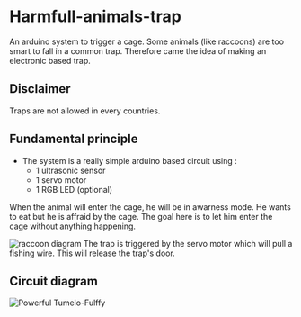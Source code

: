 # Harmfull-animals-trap
An arduino system to trigger a cage. Some animals (like raccoons) are too smart to fall in a common trap. Therefore came the idea of making an electronic based trap.
## Disclaimer
Traps are not allowed in every countries.
## Fundamental principle
* The system is a really simple arduino based circuit using : 
  + 1 ultrasonic sensor
  + 1 servo motor
  + 1 RGB LED (optional)

When the animal will enter the cage, he will be in awarness mode. He wants to eat but he is affraid by the cage. The goal here is to let him enter the cage without anything happening.

![raccoon diagram](https://user-images.githubusercontent.com/106909423/174474798-c649b70b-c78c-442f-95f8-465d70af18ef.jpg)
The trap is triggered by the servo motor which will pull a fishing wire. This will release the trap's door.
## Circuit diagram
![Powerful Tumelo-Fulffy](https://user-images.githubusercontent.com/106909423/174475797-cf8f45a3-c8d9-4ad6-ab71-830a348054b0.png)

